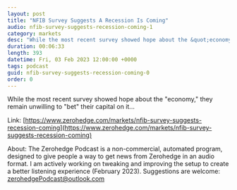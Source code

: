 ```yaml
---
layout: post
title: "NFIB Survey Suggests A Recession Is Coming"
audio: nfib-survey-suggests-recession-coming-1
category: markets
desc: "While the most recent survey showed hope about the &quot;economy,&quot; they remain unwilling to &quot;bet&quot; their capital on it..."
duration: 00:06:33
length: 393
datetime: Fri, 03 Feb 2023 12:00:00 +0000
tags: podcast
guid: nfib-survey-suggests-recession-coming-0
order: 0
---
```

While the most recent survey showed hope about the &quot;economy,&quot; they remain unwilling to &quot;bet&quot; their capital on it...

Link: [https://www.zerohedge.com/markets/nfib-survey-suggests-recession-coming](https://www.zerohedge.com/markets/nfib-survey-suggests-recession-coming)

About: The Zerohedge Podcast is a non-commercial, automated program, designed to give people a way to get news from Zerohedge in an audio format.  I am actively working on tweaking and improving the setup to create a better listening experience (February 2023).  Suggestions are welcome: [zerohedgePodcast@outlook.com](mailto:zerohedgePodcast@outlook.com)